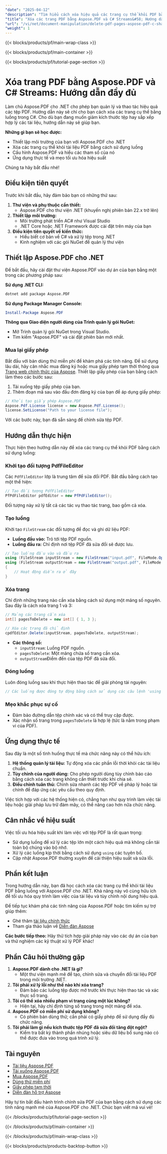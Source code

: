 ```yaml
---
"date": "2025-04-12"
"description": "Tìm hiểu cách xóa hiệu quả các trang cụ thể khỏi PDF bằng Aspose.PDF cho .NET với hướng dẫn từng bước bằng C# này."
"title": "Xóa các trang PDF bằng Aspose.PDF và C# Streams&#58; Hướng dẫn đầy đủ"
"url": "/vi/net/document-manipulation/delete-pdf-pages-aspose-pdf-c-sharp-streams/"
"weight": 1
---
```


{{< blocks/products/pf/main-wrap-class >}}

{{< blocks/products/pf/main-container >}}

{{< blocks/products/pf/tutorial-page-section >}}


# Xóa trang PDF bằng Aspose.PDF và C# Streams: Hướng dẫn đầy đủ
Làm chủ Aspose.PDF cho .NET cho phép bạn quản lý và thao tác hiệu quả các tệp PDF. Hướng dẫn này sẽ chỉ cho bạn cách xóa các trang cụ thể bằng luồng trong C#. Cho dù bạn đang muốn giảm kích thước tệp hay sắp xếp hợp lý các tài liệu, hướng dẫn này sẽ giúp bạn.

**Những gì bạn sẽ học được:**
- Thiết lập môi trường của bạn với Aspose.PDF cho .NET
- Xóa các trang cụ thể khỏi tài liệu PDF bằng cách sử dụng luồng
- Cấu hình Aspose.PDF và hiểu các tham số của nó
- Ứng dụng thực tế và mẹo tối ưu hóa hiệu suất

Chúng ta hãy bắt đầu nhé!

## Điều kiện tiên quyết
Trước khi bắt đầu, hãy đảm bảo bạn có những thứ sau:
1. **Thư viện và phụ thuộc cần thiết:**
   - Aspose.PDF cho thư viện .NET (khuyến nghị phiên bản 22.x trở lên)
2. **Thiết lập môi trường:**
   - Môi trường phát triển AC# như Visual Studio
   - .NET Core hoặc .NET Framework được cài đặt trên máy của bạn
3. **Điều kiện tiên quyết về kiến thức:**
   - Hiểu biết cơ bản về C# và xử lý tệp trong .NET
   - Kinh nghiệm với các gói NuGet để quản lý thư viện

## Thiết lập Aspose.PDF cho .NET
Để bắt đầu, hãy cài đặt thư viện Aspose.PDF vào dự án của bạn bằng một trong các phương pháp sau:

**Sử dụng .NET CLI:**
```bash
dotnet add package Aspose.PDF
```

**Sử dụng Package Manager Console:**
```powershell
Install-Package Aspose.PDF
```

**Thông qua Giao diện người dùng của Trình quản lý gói NuGet:**
- Mở Trình quản lý gói NuGet trong Visual Studio.
- Tìm kiếm "Aspose.PDF" và cài đặt phiên bản mới nhất.

### Mua lại giấy phép
Bắt đầu với bản dùng thử miễn phí để khám phá các tính năng. Để sử dụng lâu dài, hãy cân nhắc mua đăng ký hoặc mua giấy phép tạm thời thông qua [Trang web chính thức của Aspose](https://purchase.aspose.com/buy). Thiết lập giấy phép của bạn bằng cách làm theo các bước sau:
1. Tải xuống tệp giấy phép của bạn.
2. Thêm đoạn mã sau vào đầu đơn đăng ký của bạn để áp dụng giấy phép:

```csharp
// Khởi tạo giấy phép Aspose.PDF
Aspose.Pdf.License license = new Aspose.Pdf.License();
license.SetLicense("Path to your license file");
```
Với các bước này, bạn đã sẵn sàng để chỉnh sửa tệp PDF.

## Hướng dẫn thực hiện
Thực hiện theo hướng dẫn này để xóa các trang cụ thể khỏi PDF bằng cách sử dụng luồng:

### Khởi tạo đối tượng PdfFileEditor
Các `PdfFileEditor` lớp là trung tâm để sửa đổi PDF. Bắt đầu bằng cách tạo một thể hiện:
```csharp
// Tạo đối tượng PdfFileEditor
PfPdFileEditor pdfEditor = new PfPdFileEditor();
```
Đối tượng này xử lý tất cả các tác vụ thao tác trang, bao gồm cả xóa.

### Tạo luồng
Khởi tạo `FileStream` các đối tượng để đọc và ghi dữ liệu PDF:
- **Luồng đầu vào:** Trỏ tới tệp PDF nguồn.
- **Luồng đầu ra:** Chỉ định nơi tệp PDF đã sửa đổi sẽ được lưu.
```csharp
// Tạo luồng đầu vào và đầu ra
using (FileStream inputStream = new FileStream("input.pdf", FileMode.Open))
using (FileStream outputStream = new FileStream("output.pdf", FileMode.Create))
{
    // Hoạt động diễn ra ở đây
}
```

### Xóa trang
Chỉ định những trang nào cần xóa bằng cách sử dụng một mảng số nguyên. Sau đây là cách xóa trang 1 và 3:
```csharp
// Mảng các trang cần xóa
int[] pagesToDelete = new int[] { 1, 3 };

// Xóa các trang đã chỉ định
cpdfEditor.Delete(inputStream, pagesToDelete, outputStream);
```
- **Các thông số:**
  - `inputStream`: Luồng PDF nguồn.
  - `pagesToDelete`: Một mảng chứa số trang cần xóa.
  - `outputStream`Điểm đến của tệp PDF đã sửa đổi.

### Đóng luồng
Luôn đóng luồng sau khi thực hiện thao tác để giải phóng tài nguyên:
```csharp
// Các luồng được đóng tự động bằng cách sử dụng các câu lệnh 'using' ở trên
```

### Mẹo khắc phục sự cố
- Đảm bảo đường dẫn tệp chính xác và có thể truy cập được.
- Xác nhận số trang trong `pagesToDelete` là hợp lệ (tức là nằm trong phạm vi của PDF).

## Ứng dụng thực tế
Sau đây là một số tình huống thực tế mà chức năng này có thể hữu ích:
1. **Hệ thống quản lý tài liệu:** Tự động xóa các phần lỗi thời khỏi các tài liệu chuẩn.
2. **Tùy chỉnh của người dùng:** Cho phép người dùng tùy chỉnh báo cáo bằng cách xóa các trang không cần thiết trước khi chia sẻ.
3. **Điều chỉnh tuân thủ:** Chỉnh sửa nhanh các tệp PDF về pháp lý hoặc tài chính để đáp ứng các yêu cầu theo quy định.

Việc tích hợp với các hệ thống hiện có, chẳng hạn như quy trình làm việc tài liệu hoặc giải pháp lưu trữ đám mây, có thể nâng cao hơn nữa chức năng.

## Cân nhắc về hiệu suất
Việc tối ưu hóa hiệu suất khi làm việc với tệp PDF là rất quan trọng:
- Sử dụng luồng để xử lý các tệp lớn một cách hiệu quả mà không cần tải toàn bộ chúng vào bộ nhớ.
- Xử lý các luồng kịp thời bằng cách sử dụng `using` các tuyên bố.
- Cập nhật Aspose.PDF thường xuyên để cải thiện hiệu suất và sửa lỗi.

## Phần kết luận
Trong hướng dẫn này, bạn đã học cách xóa các trang cụ thể khỏi tài liệu PDF bằng luồng với Aspose.PDF cho .NET. Khả năng này vô cùng hữu ích để tối ưu hóa quy trình làm việc của tài liệu và tùy chỉnh nội dung hiệu quả.

Để tiếp tục khám phá các tính năng của Aspose.PDF hoặc tìm kiếm sự trợ giúp thêm:
- Ghé thăm [tài liệu chính thức](https://reference.aspose.com/pdf/net/)
- Tham gia thảo luận về [Diễn đàn Aspose](https://forum.aspose.com/c/pdf/10)

**Các bước tiếp theo:** Hãy thử tích hợp giải pháp này vào các dự án của bạn và thử nghiệm các kỹ thuật xử lý PDF khác!

## Phần Câu hỏi thường gặp
1. **Aspose.PDF dành cho .NET là gì?**
   - Một thư viện mạnh mẽ để tạo, chỉnh sửa và chuyển đổi tài liệu PDF trong môi trường .NET.
2. **Tôi phải xử lý lỗi như thế nào khi xóa trang?**
   - Đảm bảo các luồng tệp được mở trước khi thực hiện thao tác và xác thực số trang.
3. **Tôi có thể xóa nhiều phạm vi trang cùng một lúc không?**
   - Hiện tại, hãy chỉ định từng số trang trong một mảng để xóa.
4. **Aspose.PDF có miễn phí sử dụng không?**
   - Có phiên bản dùng thử; cần phải có giấy phép để sử dụng đầy đủ chức năng.
5. **Tôi phải làm gì nếu kích thước tệp PDF đã sửa đổi tăng đột ngột?**
   - Kiểm tra bất kỳ thành phần nhúng hoặc siêu dữ liệu bổ sung nào có thể được đưa vào trong quá trình xử lý.

## Tài nguyên
- [Tài liệu Aspose.PDF](https://reference.aspose.com/pdf/net/)
- [Tải xuống Aspose.PDF](https://releases.aspose.com/pdf/net/)
- [Mua Aspose.PDF](https://purchase.aspose.com/buy)
- [Dùng thử miễn phí](https://releases.aspose.com/pdf/net/)
- [Giấy phép tạm thời](https://purchase.aspose.com/temporary-license/)
- [Diễn đàn hỗ trợ Aspose](https://forum.aspose.com/c/pdf/10)

Hãy tự tin bắt đầu hành trình chỉnh sửa PDF của bạn bằng cách sử dụng các tính năng mạnh mẽ của Aspose.PDF cho .NET. Chúc bạn viết mã vui vẻ!

{{< /blocks/products/pf/tutorial-page-section >}}

{{< /blocks/products/pf/main-container >}}

{{< /blocks/products/pf/main-wrap-class >}}

{{< blocks/products/products-backtop-button >}}